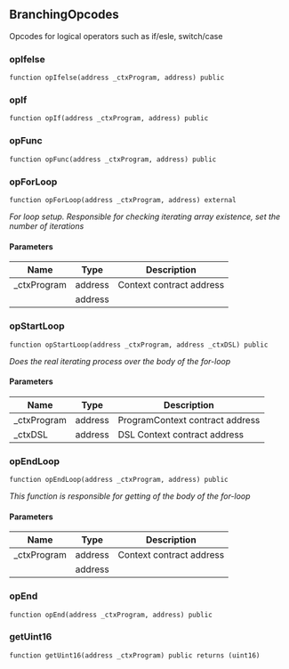 ## BranchingOpcodes

Opcodes for logical operators such as if/esle, switch/case

### opIfelse

```solidity
function opIfelse(address _ctxProgram, address) public
```

### opIf

```solidity
function opIf(address _ctxProgram, address) public
```

### opFunc

```solidity
function opFunc(address _ctxProgram, address) public
```

### opForLoop

```solidity
function opForLoop(address _ctxProgram, address) external
```

_For loop setup. Responsible for checking iterating array existence, set the number of iterations_

#### Parameters

| Name | Type | Description |
| ---- | ---- | ----------- |
| _ctxProgram | address | Context contract address |
|  | address |  |

### opStartLoop

```solidity
function opStartLoop(address _ctxProgram, address _ctxDSL) public
```

_Does the real iterating process over the body of the for-loop_

#### Parameters

| Name | Type | Description |
| ---- | ---- | ----------- |
| _ctxProgram | address | ProgramContext contract address |
| _ctxDSL | address | DSL Context contract address |

### opEndLoop

```solidity
function opEndLoop(address _ctxProgram, address) public
```

_This function is responsible for getting of the body of the for-loop_

#### Parameters

| Name | Type | Description |
| ---- | ---- | ----------- |
| _ctxProgram | address | Context contract address |
|  | address |  |

### opEnd

```solidity
function opEnd(address _ctxProgram, address) public
```

### getUint16

```solidity
function getUint16(address _ctxProgram) public returns (uint16)
```


